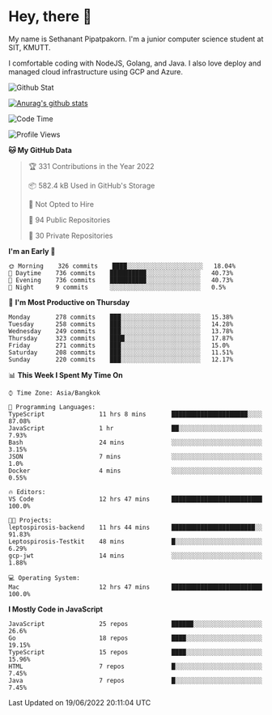 # Hey, there 🙌
My name is Sethanant Pipatpakorn. I'm a junior computer science student at SIT, KMUTT.

I comfortable coding with NodeJS, Golang, and Java. I also love deploy and managed cloud infrastructure using GCP and Azure.

![Github Stat](https://github-profile-summary-cards.vercel.app/api/cards/profile-details?username=thetkpark&theme=dracula)

[![Anurag's github stats](https://github-readme-stats.vercel.app/api?username=thetkpark&count_private=true&show_icons=true&theme=tokyonight)](https://github.com/anuraghazra/github-readme-stats)

<!--START_SECTION:waka-->
![Code Time](http://img.shields.io/badge/Code%20Time-0%20secs-blue)

![Profile Views](http://img.shields.io/badge/Profile%20Views-8-blue)

**🐱 My GitHub Data** 

> 🏆 331 Contributions in the Year 2022
 > 
> 📦 582.4 kB Used in GitHub's Storage 
 > 
> 🚫 Not Opted to Hire
 > 
> 📜 94 Public Repositories 
 > 
> 🔑 30 Private Repositories  
 > 
**I'm an Early 🐤** 

```text
🌞 Morning    326 commits    ████░░░░░░░░░░░░░░░░░░░░░   18.04% 
🌆 Daytime    736 commits    ██████████░░░░░░░░░░░░░░░   40.73% 
🌃 Evening    736 commits    ██████████░░░░░░░░░░░░░░░   40.73% 
🌙 Night      9 commits      ░░░░░░░░░░░░░░░░░░░░░░░░░   0.5%

```
📅 **I'm Most Productive on Thursday** 

```text
Monday       278 commits    ███░░░░░░░░░░░░░░░░░░░░░░   15.38% 
Tuesday      258 commits    ███░░░░░░░░░░░░░░░░░░░░░░   14.28% 
Wednesday    249 commits    ███░░░░░░░░░░░░░░░░░░░░░░   13.78% 
Thursday     323 commits    ████░░░░░░░░░░░░░░░░░░░░░   17.87% 
Friday       271 commits    ███░░░░░░░░░░░░░░░░░░░░░░   15.0% 
Saturday     208 commits    ███░░░░░░░░░░░░░░░░░░░░░░   11.51% 
Sunday       220 commits    ███░░░░░░░░░░░░░░░░░░░░░░   12.17%

```


📊 **This Week I Spent My Time On** 

```text
⌚︎ Time Zone: Asia/Bangkok

💬 Programming Languages: 
TypeScript               11 hrs 8 mins       █████████████████████░░░░   87.08% 
JavaScript               1 hr                ██░░░░░░░░░░░░░░░░░░░░░░░   7.93% 
Bash                     24 mins             ░░░░░░░░░░░░░░░░░░░░░░░░░   3.15% 
JSON                     7 mins              ░░░░░░░░░░░░░░░░░░░░░░░░░   1.0% 
Docker                   4 mins              ░░░░░░░░░░░░░░░░░░░░░░░░░   0.55%

🔥 Editors: 
VS Code                  12 hrs 47 mins      █████████████████████████   100.0%

🐱‍💻 Projects: 
leptospirosis-backend    11 hrs 44 mins      ███████████████████████░░   91.83% 
Leptospirosis-Testkit    48 mins             █░░░░░░░░░░░░░░░░░░░░░░░░   6.29% 
gcp-jwt                  14 mins             ░░░░░░░░░░░░░░░░░░░░░░░░░   1.88%

💻 Operating System: 
Mac                      12 hrs 47 mins      █████████████████████████   100.0%

```

**I Mostly Code in JavaScript** 

```text
JavaScript               25 repos            ██████░░░░░░░░░░░░░░░░░░░   26.6% 
Go                       18 repos            ████░░░░░░░░░░░░░░░░░░░░░   19.15% 
TypeScript               15 repos            ████░░░░░░░░░░░░░░░░░░░░░   15.96% 
HTML                     7 repos             █░░░░░░░░░░░░░░░░░░░░░░░░   7.45% 
Java                     7 repos             █░░░░░░░░░░░░░░░░░░░░░░░░   7.45%

```



 Last Updated on 19/06/2022 20:11:04 UTC
<!--END_SECTION:waka-->
